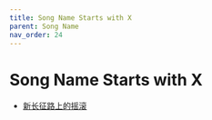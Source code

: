 ```yaml
---
title: Song Name Starts with X
parent: Song Name 
nav_order: 24
---
```


# Song Name Starts with X

- [新长征路上的摇滚](../../lyrics/Cui_Jian/xinchangzhenglushangdeyaogun.md)

